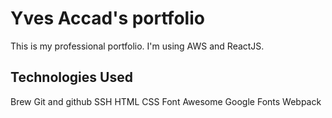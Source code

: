 # Yves Accad's portfolio

This is my professional portfolio. I'm using AWS and ReactJS.

## Technologies Used

Brew
Git and github
SSH
HTML
CSS
Font Awesome
Google Fonts
Webpack
